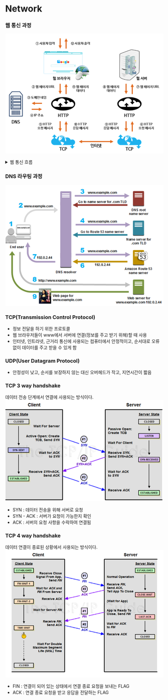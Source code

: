 # Network

### 웹 통신 과정
![웹 통신 과정.png](image%2F%EC%9B%B9%20%ED%86%B5%EC%8B%A0%20%EA%B3%BC%EC%A0%95.png)

<details>
    <summary>웹 통신 흐름</summary>

    1. 웹 브라우저를 통해 사용자가 URL을 입력한다.
    2. 입력받은 URL중 도메인을 통해 DNS에 검색한다.
    3. DNS에서 일치하는 도메인의 IP를 URL 정보와 함께 HTTP 메시지로 만든다.
    4. 생성된 HTTP 메시지를 TCP로 서버와 통신한다.
    5. 서버에서 요청 URL을 통해 전달받은 응답 값을 클라이언트로 전달한다.
</details>

### DNS 라우팅 과정 
![DNS 웹:앱 라우팅 과정.png](image%2FDNS%20%EC%9B%B9%3A%EC%95%B1%20%EB%9D%BC%EC%9A%B0%ED%8C%85%20%EA%B3%BC%EC%A0%95.png)

### TCP(Transmission Control Protocol)
- 정보 전달을 하기 위한 프로토콜
- 웹 브라우저들이 www에서 서버에 연결(정보를 주고 받기 위해)할 때 사용
- 인터넷, 인트라넷, 근거리 통신에 사용되는 컴퓨터에서 안정적이고, 순서대로 오류 없이 데이터를 주고 받을 수 있게 함

### UDP(User Datagram Protocol)
- 안정성이 낮고, 순서를 보장하지 않는 대신 오버헤드가 작고, 지연시간이 짧음

### TCP 3 way handshake
데이터 전송 단계에서 연결에 사용되는 방식이다.
![3wayhandshake.png](image%2F3wayhandshake.png)
- SYN : 데이터 전송을 위해 서버로 요청
- SYN - ACK : 서버가 요청이 가능한지 확인
- ACK : 서버의 요청 사항을 수락하여 연결됨

### TCP 4 way handshake
데이터 연결이 종료된 상황에서 사용되는 방식이다.
![4wayhandshake.png](image%2F4wayhandshake.png)
- FIN : 연결이 되어 있는 상태에서 연결 종료 요청을 보내는 FLAG
- ACK : 연결 종료 요청을 받고 응답을 전달하는 FLAG